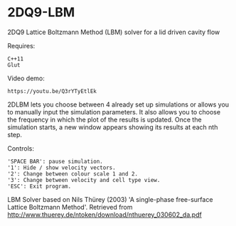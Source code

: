 # 2DQ9-LBM
2DQ9 Lattice Boltzmann Method (LBM) solver for a lid driven cavity flow

Requires:

    C++11
    Glut

Video demo: 

    https://youtu.be/Q3rYTyEtlEk
    

2DLBM lets you choose between 4 already set up simulations or allows you to manually input the simulation parameters. It also allows you to choose the frequency in which the plot of the results is updated. Once the simulation starts, a new window appears showing its results at each nth step. 

Controls:

    'SPACE BAR': pause simulation. 
    '1': Hide / show velocity vectors. 
    '2': Change between colour scale 1 and 2. 
    '3': Change between velocity and cell type view. 
    'ESC': Exit program. 


LBM Solver based on Nils Thürey (2003) 'A single-phase free-surface Lattice Boltzmann Method'. Retrieved from http://www.thuerey.de/ntoken/download/nthuerey_030602_da.pdf



